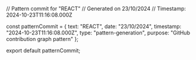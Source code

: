 // Pattern commit for "REACT"
// Generated on 23/10/2024
// Timestamp: 2024-10-23T11:16:08.000Z

const patternCommit = {
  text: "REACT",
  date: "23/10/2024",
  timestamp: "2024-10-23T11:16:08.000Z",
  type: "pattern-generation",
  purpose: "GitHub contribution graph pattern"
};

export default patternCommit;
